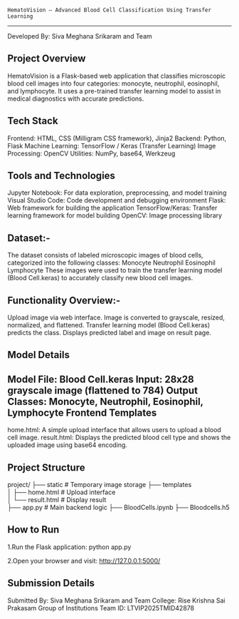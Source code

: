                                                                   HematoVision – Advanced Blood Cell Classification Using Transfer Learning
_____________________________________________________________________________________________________________________________________________________________________________________________________________________
Developed By: Siva Meghana Srikaram and Team

Project Overview
-----------------
HematoVision is a Flask-based web application that classifies microscopic blood cell images into four categories: monocyte, neutrophil, eosinophil, and lymphocyte. It uses a pre-trained transfer learning model to assist in medical diagnostics with accurate predictions.

Tech Stack
-----------
Frontend: HTML, CSS (Milligram CSS framework), Jinja2
Backend: Python, Flask
Machine Learning: TensorFlow / Keras (Transfer Learning)
Image Processing: OpenCV
Utilities: NumPy, base64, Werkzeug

Tools and Technologies
-----------------------
Jupyter Notebook: For data exploration, preprocessing, and model training
Visual Studio Code: Code development and debugging environment
Flask: Web framework for building the application
TensorFlow/Keras: Transfer learning framework for model building
OpenCV: Image processing library

Dataset:-
-------
The dataset consists of labeled microscopic images of blood cells, categorized into the following classes:
Monocyte
Neutrophil
Eosinophil
Lymphocyte
These images were used to train the transfer learning model (Blood Cell.keras) to accurately classify new blood cell images.

Functionality Overview:-
-----------------------
Upload image via web interface.
Image is converted to grayscale, resized, normalized, and flattened.
Transfer learning model (Blood Cell.keras) predicts the class.
Displays predicted label and image on result page.

Model Details
-------------
Model File: Blood Cell.keras
Input: 28x28 grayscale image (flattened to 784)
Output Classes: Monocyte, Neutrophil, Eosinophil, Lymphocyte
Frontend Templates
----------------
home.html:
A simple upload interface that allows users to upload a blood cell image.
result.html:
Displays the predicted blood cell type and shows the uploaded image using base64 encoding.

Project Structure
-----------------
project/
├── static                 # Temporary image storage 
├── templates  
│   ├── home.html           # Upload interface  
│   └── result.html         # Display result  
├── app.py                   # Main backend logic 
    ├── BloodCells.ipynb
    ├── Bloodcells.h5
  
How to Run
--------------
1.Run the Flask application:
python app.py

2.Open your browser and visit:
http://127.0.0.1:5000/

Submission Details
-------------------
Submitted By: Siva Meghana Srikaram and Team
College: Rise Krishna Sai Prakasam Group of Institutions
Team ID: LTVIP2025TMID42878

